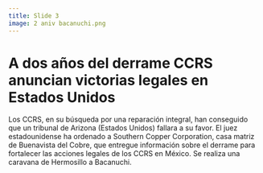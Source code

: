 ```yaml
---
title: Slide 3
image: 2 aniv bacanuchi.png
---
```


# A dos años del derrame CCRS anuncian victorias legales en Estados Unidos

Los CCRS, en su búsqueda por una reparación integral, han conseguido que un tribunal de Arizona (Estados Unidos) fallara a su favor. El juez estadounidense ha ordenado a Southern Copper Corporation, casa matriz de Buenavista del Cobre, que entregue información sobre el derrame para fortalecer las acciones legales de los CCRS en México. Se realiza una caravana de Hermosillo a Bacanuchi.

